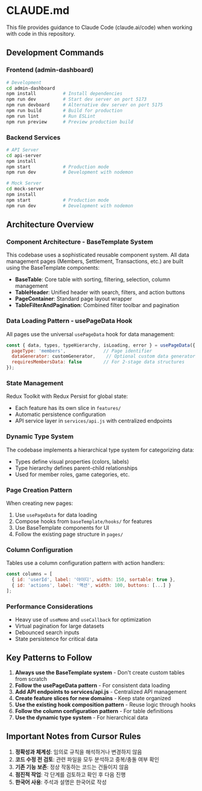 # CLAUDE.md

This file provides guidance to Claude Code (claude.ai/code) when working with code in this repository.

## Development Commands

### Frontend (admin-dashboard)
```bash
# Development
cd admin-dashboard
npm install          # Install dependencies
npm run dev          # Start dev server on port 5173
npm run devboard     # Alternative dev server on port 5175
npm run build        # Build for production
npm run lint         # Run ESLint
npm run preview      # Preview production build
```

### Backend Services
```bash
# API Server
cd api-server
npm install
npm start            # Production mode
npm run dev          # Development with nodemon

# Mock Server
cd mock-server
npm install
npm start            # Production mode
npm run dev          # Development with nodemon
```

## Architecture Overview

### Component Architecture - BaseTemplate System

This codebase uses a sophisticated reusable component system. All data management pages (Members, Settlement, Transactions, etc.) are built using the BaseTemplate components:

- **BaseTable**: Core table with sorting, filtering, selection, column management
- **TableHeader**: Unified header with search, filters, and action buttons
- **PageContainer**: Standard page layout wrapper
- **TableFilterAndPagination**: Combined filter toolbar and pagination

### Data Loading Pattern - usePageData Hook

All pages use the universal `usePageData` hook for data management:

```javascript
const { data, types, typeHierarchy, isLoading, error } = usePageData({
  pageType: 'members',              // Page identifier
  dataGenerator: customGenerator,    // Optional custom data generator
  requiresMembersData: false        // For 2-stage data structures
});
```

### State Management

Redux Toolkit with Redux Persist for global state:
- Each feature has its own slice in `features/`
- Automatic persistence configuration
- API service layer in `services/api.js` with centralized endpoints

### Dynamic Type System

The codebase implements a hierarchical type system for categorizing data:
- Types define visual properties (colors, labels)
- Type hierarchy defines parent-child relationships
- Used for member roles, game categories, etc.

### Page Creation Pattern

When creating new pages:
1. Use `usePageData` for data loading
2. Compose hooks from `baseTemplate/hooks/` for features
3. Use BaseTemplate components for UI
4. Follow the existing page structure in `pages/`

### Column Configuration

Tables use a column configuration pattern with action handlers:
```javascript
const columns = [
  { id: 'userId', label: '아이디', width: 150, sortable: true },
  { id: 'actions', label: '액션', width: 100, buttons: [...] }
];
```

### Performance Considerations

- Heavy use of `useMemo` and `useCallback` for optimization
- Virtual pagination for large datasets
- Debounced search inputs
- State persistence for critical data

## Key Patterns to Follow

1. **Always use the BaseTemplate system** - Don't create custom tables from scratch
2. **Follow the usePageData pattern** - For consistent data loading
3. **Add API endpoints to services/api.js** - Centralized API management
4. **Create feature slices for new domains** - Keep state organized
5. **Use the existing hook composition pattern** - Reuse logic through hooks
6. **Follow the column configuration pattern** - For table definitions
7. **Use the dynamic type system** - For hierarchical data

## Important Notes from Cursor Rules

1. **정확성과 체계성**: 임의로 규칙을 해석하거나 변경하지 않음
2. **코드 수정 전 검토**: 관련 파일을 모두 분석하고 중복/충돌 여부 확인
3. **기존 기능 보존**: 정상 작동하는 코드는 건들이지 않음
4. **점진적 작업**: 각 단계를 검토하고 확인 후 다음 진행
5. **한국어 사용**: 주석과 설명은 한국어로 작성